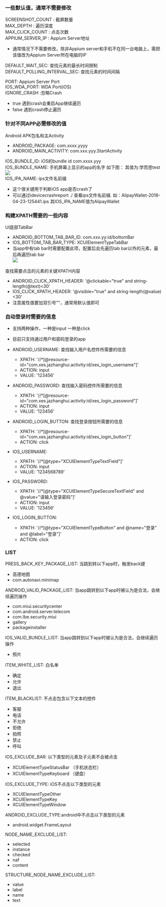   ### 一些默认值，通常不需要修改
  SCREENSHOT_COUNT : 截屏数量  
  MAX_DEPTH : 遍历深度  
  MAX_CLICK_COUNT : 点击次数   
  APPIUM_SERVER_IP : Appium Server地址
  * 通常情况下不需要修改，除非Appium server和手机不在同一台电脑上，需把该值改为Appium Server所在电脑的IP    
  
  DEFAULT_WAIT_SEC: 查找元素的最长时间限制    
  DEFAULT_POLLING_INTERVAL_SEC: 查找元素的时间间隔  

  PORT: Appium Server Port   
  IOS_WDA_PORT: WDA Port(iOS)  
  IGNORE_CRASH :忽略Crash  
  * true 遇到crash会重启App继续遍历
  * false 遇到crash停止遍历
  
  ### 针对不同APP必需修改的值
  Android APK包名和主Activity  
  * ANDROID_PACKAGE: com.xxxx.yyyy
  * ANDROID_MAIN_ACTIVITY: com.xxx.yyy.StartActivity
 
  IOS_BUNDLE_ID: iOS的bundle id com.xxxx.yyy   
  IOS_BUNDLE_NAME: 手机屏幕上显示的app的名字  如下图： 其值为:学而思test  
  ![](https://github.com/lgxqf/UICrawler/blob/master/doc/IOS_BUNDLE_NAME.png)  
  IOS_IPA_NAME: ips文件名前缀 
  * 这个很关键用于判断iOS app是否crash了
  * 可以通过idevicecrashreport ./ 查看ips文件名前缀. 如：AlipayWallet-2018-04-23-125441.ips  其IOS_IPA_NAME值为AlipayWallet



  ### 构建XPATH需要的一些内容

  UI底部TabBar
  * ANDROID_BOTTOM_TAB_BAR_ID: com.xxx.yy:id/bottomBar
  * IOS_BOTTOM_TAB_BAR_TYPE: XCUIElementTypeTabBar
  * 当app中有tab bar时需要配置此项，配置后会先遍历tab bar以外的元素，最后再遍历tab bar  
  ![](https://github.com/lgxqf/UICrawler/blob/master/doc/Tabbar.png)

  查找需要点击的元素的关键XPATH内容
  * ANDROID_CLICK_XPATH_HEADER: '@clickable="true" and string-length(@text)<30'
  * IOS_CLICK_XPATH_HEADER: '@visible="true" and string-length(@value)<30'
  * 注意属性值要加双引号""，通常用默认值即可
  
  ### 自动登录时需要的信息
  * 支持两种操作，一种是input 一种是click
  * 目前只支持通过用户和密码登录的app   
  
  * ANDROID_USERNAME:  查找输入用户名控件所需要的信息
    * XPATH: '//*[@resource-id="com.xes.jazhanghui.activity:id/xes_login_username"]'   
    * ACTION: input   
    * VALUE: '123456'      
    
  * ANDROID_PASSWORD:   查找输入密码控件所需要的信息
    * XPATH: '//*[@resource-id="com.xes.jazhanghui.activity:id/xes_login_password"]'  
    * ACTION: input  
    * VALUE: '123456'  
    
  * ANDROID_LOGIN_BUTTON:  查找登录按钮所需要的信息
    * XPATH: '//*[@resource-id="com.xes.jazhanghui.activity:id/xes_login_button"]'  
    * ACTION: click  

  * IOS_USERNAME:
    * XPATH: '//*[@type="XCUIElementTypeTextField"]'
    * ACTION: input
    * VALUE: '1234568789'
  * IOS_PASSWORD:
    * XPATH: '//*[@type="XCUIElementTypeSecureTextField" and @value="请输入登录密码"]'
    * ACTION: input
    * VALUE: '123456'
  * IOS_LOGIN_BUTTON:
    * XPATH: '//*[@type="XCUIElementTypeButton" and @name="登录" and @label="登录"]'
    * ACTION: click

### LIST
  PRESS_BACK_KEY_PACKAGE_LIST: 当跳到转以下app时，触发back键
  - 高德地图
  - com.autonavi.minimap

  
  ANDROID_VALID_PACKAGE_LIST: 当app跳转到以下app时被认为是合法，会继续遍历操作
  - com.miui.securitycenter
  - com.android.server.telecom
  - com.lbe.security.miui
  - gallery
  - packageinstaller

  IOS_VALID_BUNDLE_LIST: 当app跳转到以下app时被认为是合法，会继续遍历操作
  - 照片

  ITEM_WHITE_LIST: 白名单
  - 确定
  - 允许
  - 退出

  ITEM_BLACKLIST: 不点击包含以下文本的控件
  - 客服
  - 电话
  - 不允许
  - 拒绝
  - 拍照
  - 禁止
  - 呼叫

  IOS_EXCLUDE_BAR: 以下类型的元素及子元素不会被点击
  - XCUIElementTypeStatusBar （手机状态栏）
  - XCUIElementTypeKeyboard （键盘）

  IOS_EXCLUDE_TYPE: iOS不点击以下类型的元素
  - XCUIElementTypeOther
  - XCUIElementTypeKey
  - XCUIElementTypeWindow

  ANDROID_EXCLUDE_TYPE:android中不点击以下类型的元素
  - android.widget.FrameLayout

  NODE_NAME_EXCLUDE_LIST:
  - selected
  - instance
  - checked
  - naf
  - content

  STRUCTURE_NODE_NAME_EXCLUDE_LIST:
  - value
  - label
  - name
  - text





